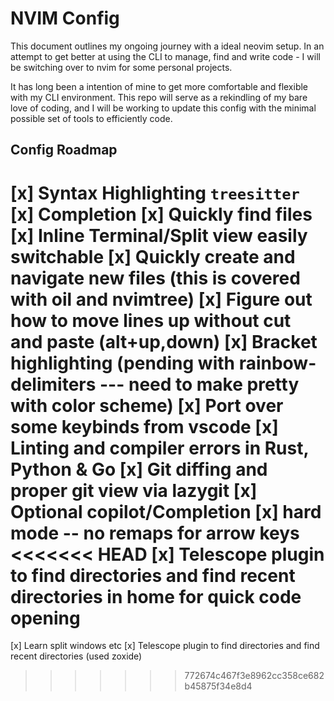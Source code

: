 # NVIM Config

This document outlines my ongoing journey with a ideal neovim setup. 
In an attempt to get better at using the CLI to manage, find and write code - 
I will be switching over to nvim for some personal projects.

It has long been a intention of mine to get more comfortable and flexible with my CLI environment. 
This repo will serve as a rekindling of my bare love of coding, and I will be working to update this config with the minimal possible set of tools to efficiently code.

## Config Roadmap

[x] Syntax Highlighting `treesitter`
[x] Completion
[x] Quickly find files
[x] Inline Terminal/Split view easily switchable
[x] Quickly create and navigate new files (this is covered with oil and nvimtree)
[x] Figure out how to move lines up without cut and paste (alt+up,down)
[x] Bracket highlighting (pending with rainbow-delimiters --- need to make pretty with color scheme)
[x] Port over some keybinds from vscode
[x] Linting and compiler errors in Rust, Python & Go
[x] Git diffing and proper git view via lazygit
[x] Optional copilot/Completion
[x] hard mode -- no remaps for arrow keys
<<<<<<< HEAD
[x] Telescope plugin to find directories and find recent directories in home for quick code opening
=======
[x] Learn split windows etc
[x] Telescope plugin to find directories and find recent directories (used zoxide)

>>>>>>> 772674c467f3e8962cc358ce682b45875f34e8d4
